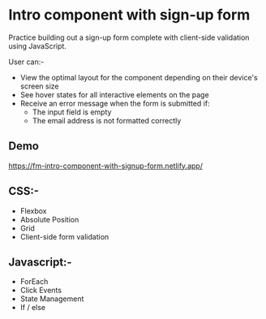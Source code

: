 
# Intro component with sign-up form

Practice building out a sign-up form complete with client-side validation using JavaScript.

User can:-
- View the optimal layout for the component depending on their device's screen size
- See hover states for all interactive elements on the page
- Receive an error message when the form is submitted if:
     - The input field is empty
    - The email address is not formatted correctly

## Demo

https://fm-intro-component-with-signup-form.netlify.app/

## CSS:-

- Flexbox
- Absolute Position
- Grid
- Client-side form validation

## Javascript:-

- ForEach
- Click Events
- State Management
- If / else
